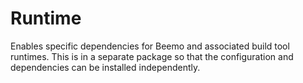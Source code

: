 # Runtime

Enables specific dependencies for Beemo and associated build tool runtimes. This is in a separate package so that the configuration and dependencies can be installed independently.
